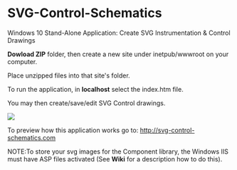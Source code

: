 # SVG-Control-Schematics
Windows 10 Stand-Alone Application: Create SVG Instrumentation &amp; Control Drawings

**Dowload ZIP** folder, then create a new site under inetpub/wwwroot on your computer.

Place unzipped files into that site's folder.

To run the application, in **localhost** select the index.htm file. 

You may then create/save/edit SVG Control drawings.

![](http://svg-control-schematics.com/Images/schematic.png)

To preview how this application works go to: http://svg-control-schematics.com

NOTE:To store your svg images for the Component library, the Windows IIS must have 
ASP files activated (See **Wiki** for a description how to do this).
